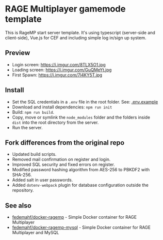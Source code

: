 # RAGE Multiplayer gamemode template
This is RageMP start server template. It's using typescript (server-side and client-side), Vue.js for CEF and including simple log in/sign up system.

## Preview

- Login screen: https://i.imgur.com/8TLX5O1.jpg
- Loading screen: https://i.imgur.com/GuQMeYt.jpg
- First Spawn: https://i.imgur.com/7l4KY5T.jpg

## Install
- Set the SQL credentials in a `.env` file in the root folder. See: [.env.example](.env.example)
- Download and install dependencies: `npm run init`
- Build: `npm run build`.
- Copy, move or symlink the `node_modules` folder and the folders inside `dist` into the root directory from the server.
- Run the server.

## Fork differences from the original repo
- Updated build scripts.
- Removed mail confirmation on register and login.
- Improved SQL security and fixed errors on register.
- Modified password hashing algorithm from AES-256 to PBKDF2 with SHA-256.
- Added salt in user passwords.
- Added `dotenv-webpack` plugin for database configuration outside the repository.

## See also
- [fedemahf/docker-ragemp](https://github.com/fedemahf/docker-ragemp) - Simple Docker container for RAGE Multiplayer
- [fedemahf/docker-ragemp-mysql](https://github.com/fedemahf/docker-ragemp-mysql) - Simple Docker container for RAGE Multiplayer and MySQL
